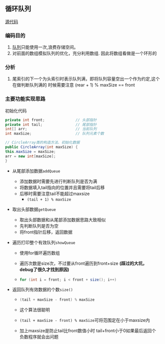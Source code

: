 

## 循环队列

[源代码](../../src/dataStructure/QueueS/CircleArrayQueueDemo.java)

### 编码目的
1. [队列](ArrayQueue.md)只能使用一次,浪费存储空间。
2. 对前面的数组模拟队列的优化，充分利用数组. 因此将数组看做是一个环形的

### 分析
1. 尾索引的下一个为头索引时表示队列满，即将队列容量空出一个作为约定,这个在做判断队列满的 时候需要注意 (rear + 1) % maxSize == front

### 主要功能实现思路

初始化代码

```java
private int front;              // 头部指针
private int tail;               // 尾部指针
int[] arr;                      // 当前队列
int maxSize;                    // 队列元素个数

// CircleArray类的构造方法、初始化数据
public CircleArray(int maxSize) {
this.maxSize = maxSize;
arr = new int[maxSize];
}
```

* 从尾部添加数据`addQueue`

  * 添加数据时需要先进行判断队列是否为满
  * 将数据填入tail指向的位置并且需要将tail后移
  * 后移时需要注意tail不能超过maxsize 
    * `(tail + 1) % maxSize`

* 取出头部数据`getQueue`

  * 取出头部数据和从尾部添加数据思路大致相似
  * 先判断队列是否为空
  * 将front指针后移，返回数据

* 遍历打印整个有效队列`showQueue`

  * 使用for循环遍历数组

  * 遍历次数是size次，不过要从front遍历到front+size  **(踩过的大坑，debug了很久才找到原因)**

  * ```java
    for (int i = front; i < front + size(); i++)
    ```

* 返回队列有效数据的个数`size()`

  * ```java
    (tail + maxSize - front) % maxSize
    ```

  * 这个算法很聪明

  * `(tail + maxSize - front) % maxSize`可将范围定在小于maxsize内

  * 加上maxsize是防止tail比front数值小时 tail+front小于0如果最后返回个负数程序就会出问题